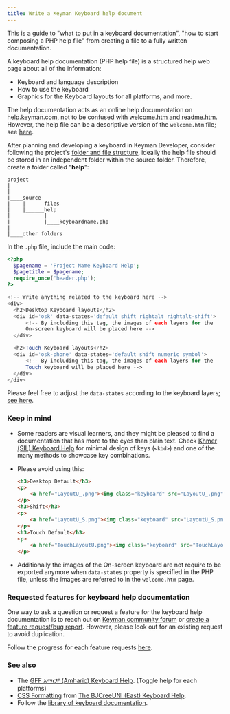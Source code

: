 ```yaml
---
title: Write a Keyman Keyboard help document
---
```


This is a guide to "what to put in a keyboard documentation", "how to start composing a PHP help file" from creating a file to a fully written documentation. 

A keyboard help documentation (PHP help file) is a structured help web page about all of the information: 
* Keyboard and language description
* How to use the keyboard
* Graphics for the Keyboard layouts for all platforms, and more. 

The help documentation acts as an online help documentation on help.keyman.com, not to be confused with [welcome.htm and readme.htm](../distribute/tutorial/step-2). However, the help file can be a descriptive version of the `welcome.htm` file; see [here](https://help.keyman.com/developer/keyboards/phphelpfile).

After planning and developing a keyboard in Keyman Developer, consider following the project's [folder and file structure](../../reference/file-layout), ideally the help file should be stored in an independent folder within the source folder. Therefore, create a folder called "**help**":

```
project
|
|
|____source
|    |      files
|    |______help
|           |
|           |____keyboardname.php
|
|____other folders
```

In the `.php` file, include the main code:

```php
<?php 
  $pagename = 'Project Name Keyboard Help';
  $pagetitle = $pagename;
  require_once('header.php');
?>

<!-- Write anything related to the keyboard here -->
<div>
  <h2>Desktop Keyboard layouts</h2>
  <div id='osk' data-states='default shift rightalt rightalt-shift'>
      <!-- By including this tag, the images of each layers for the 
      On-screen keyboard will be placed here -->
  </div>

  <h2>Touch Keyboard layouts</h2>
  <div id='osk-phone' data-states='default shift numeric symbol'>
      <!-- By including this tag, the images of each layers for the 
      Touch keyboard will be placed here -->
  </div>
</div>

```

Please feel free to adjust the `data-states` according to the keyboard layers; [see here](https://help.keyman.com/developer/keyboards/phphelpfile#toc-dynamically-constructed-keyboard-images).

### Keep in mind

* Some readers are visual learners, and they might be pleased to find a documentation that has more to the eyes than plain text. Check [Khmer (SIL) Keyboard Help](https://help.keyman.com/keyboard/sil_khmer/) for minimal design of keys (`<kbd>`) and one of the many methods to showcase key combinations.

* Please avoid using this:

  ```html
  <h3>Desktop Default</h3>
  <p>
      <a href="LayoutU_.png"><img class="keyboard" src="LayoutU_.png" alt="Default (unshifted) state" /></a>
  </p>
  <h3>Shift</h3>
  <p>
      <a href="LayoutU_S.png"><img class="keyboard" src="LayoutU_S.png" alt="Shift state" />
  </p>
  <h3>Touch Default</h3>
  <p>
      <a href="TouchLayoutU.png"><img class="keyboard" src="TouchLayoutU_.png" alt="Touch default (unshifted) state" />
  </p>
  ```

* Additionally the images of the On-screen keyboard are not require to be exported anymore when `data-states` property is specified in the PHP file, unless the images are referred to in the `welcome.htm` page.

### Requested features for keyboard help documentation

One way to ask a question or request a feature for the keyboard help documentation is to reach out on [Keyman community forum](https://community.software.sil.org/c/keyman/) or [create a feature request/bug report](https://github.com/keymanapp/keyman/issues/new/choose). However, please look out for an existing request to avoid duplication.

Follow the progress for each feature requests [here](https://github.com/keymanapp/keyboards/issues?q=is%3Aissue%20state%3Aopen%20label%3Afeat).

### See also
* The [GFF አማርኛ (Amharic) Keyboard Help](https://help.keyman.com/keyboard/gff_amharic/). (Toggle help for each platforms)
* [CSS Formatting](https://help.keyman.com/developer/keyboards/phphelpfile#toc-css-formatting) from [The BJCreeUNI (East) Keyboard Help](https://help.keyman.com/keyboard/bj_cree_east).
* Follow the [library of keyboard documentation](../../../../keyboard/).